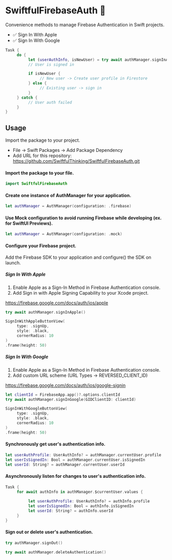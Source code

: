 # SwiftfulFirebaseAuth 🤙

Convenience methods to manage Firebase Authentication in Swift projects.

- ✅ Sign In With Apple
- ✅ Sign In With Google

```swift
Task {
     do {
          let (userAuthInfo, isNewUser) = try await authManager.signInApple()
          // User is signed in

          if isNewUser {
               // New user -> Create user profile in Firestore
          } else {
               // Existing user -> sign in
          }
     } catch {
          // User auth failed
     }
}
```

## Usage

Import the package to your project.
* File -> Swift Packages -> Add Package Dependency
* Add URL for this repository: https://github.com/SwiftfulThinking/SwiftfulFirebaseAuth.git

#### Import the package to your file.
```swift
import SwiftfulFirebaseAuth
```

#### Create one instance of AuthManager for your application.
```swift
let authManager = AuthManager(configuration: .firebase)
```


#### Use Mock configuration to avoid running Firebase while developing (ex. for SwiftUI Previews).
```swift
let authManager = AuthManager(configuration: .mock)
```

#### Configure your Firebase project.
Add the Firebase SDK to your application and configure() the SDK on launch.

##### Sign In With Apple
1. Enable Apple as a Sign-In Method in Firebase Authentication console.
2. Add Sign in with Apple Signing Capability to your Xcode project.

https://firebase.google.com/docs/auth/ios/apple


```swift
try await authManager.signInApple()
```
```swift
SignInWithAppleButtonView(
     type: .signUp,
     style: .black,
     cornerRadius: 10
)
.frame(height: 50)
```

##### Sign In With Google
1. Enable Apple as a Sign-In Method in Firebase Authentication console.
2. Add custom URL scheme (URL Types -> REVERSED_CLIENT_ID)

https://firebase.google.com/docs/auth/ios/google-signin


```swift
let clientId = FirebaseApp.app()?.options.clientId
try await authManager.signInGoogle(GIDClientID: clientId)
```
```swift
SignInWithGoogleButtonView(
     type: .signUp,
     style: .black,
     cornerRadius: 10
)
.frame(height: 50)
```


#### Synchronously get user's authentication info.
```swift
let userAuthProfile: UserAuthInfo? = authManager.currentUser.profile
let userIsSignedIn: Bool = authManager.currentUser.isSignedIn
let userId: String? = authManager.currentUser.userId
```


#### Asynchronously listen for changes to user's authentication info.
```swift
Task {
     for await authInfo in authManager.$currentUser.values {
                    
          let userAuthProfile: UserAuthInfo? = authInfo.profile
          let userIsSignedIn: Bool = authInfo.isSignedIn
          let userId: String? = authInfo.userId
     }                
}
```


#### Sign out or delete user's authentication.
```swift
try authManager.signOut()
```
```swift
try await authManager.deleteAuthentication()
```
